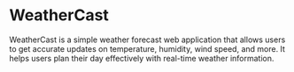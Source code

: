 # WeatherCast
WeatherCast is a simple weather forecast web application that allows users to get accurate updates on temperature, humidity, wind speed, and more. It helps users plan their day effectively with real-time weather information.
